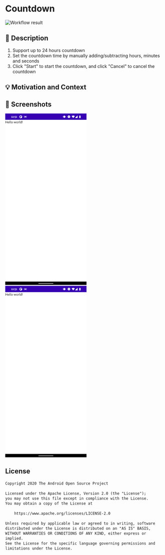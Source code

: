 # Countdown

<!--- Replace <OWNER> with your Github Username and <REPOSITORY> with the name of your repository. -->
<!--- You can find both of these in the url bar when you open your repository in github. -->
![Workflow result](https://github.com/LoomisKoo/ComposeChallenge2/workflows/Check/badge.svg)


## :scroll: Description
<!--- Describe your app in one or two sentences -->
1. Support up to 24 hours countdown
2. Set the countdown time by manually adding/subtracting hours, minutes and seconds
3. Click "Start" to start the countdown, and click "Cancel" to cancel the countdown


## :bulb: Motivation and Context
<!--- Optionally point readers to interesting parts of your submission. -->
<!--- What are you especially proud of? -->



## :camera_flash: Screenshots
<!-- You can add more screenshots here if you like -->
<img src="/results/screenshot_1.png" width="260">&emsp;<img src="/results/screenshot_2.png" width="260">

## License
```
Copyright 2020 The Android Open Source Project

Licensed under the Apache License, Version 2.0 (the "License");
you may not use this file except in compliance with the License.
You may obtain a copy of the License at

    https://www.apache.org/licenses/LICENSE-2.0

Unless required by applicable law or agreed to in writing, software
distributed under the License is distributed on an "AS IS" BASIS,
WITHOUT WARRANTIES OR CONDITIONS OF ANY KIND, either express or implied.
See the License for the specific language governing permissions and
limitations under the License.
```